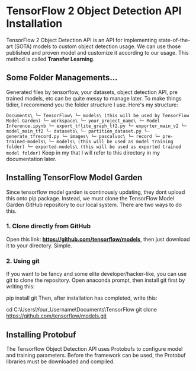 # TensorFlow 2 Object Detection API Installation
TensorFlow 2 Object Detection API is an API for implementing state-of-the-art (SOTA) models to custom object detection usage. We can use those published and proven model and customize it according to our usage. This method is called **Transfer Learning**.
## Some Folder Managements...
Generated files by tensorflow, your datasets, object detection API, pre trained models, etc can be quite messy to manage later. To make things tidier, I recommend you the folder structure I use. Here's my structure:

 `Documents\
  └─ TensorFlow\
    └─ models\ (this will be used by TensorFlow Model Garden)
    └─ workspace\
      └─ your_project_name\
         └─ Model Inference.ipynb
         └─ export_tflite_graph_tf2.py
         └─ exporter_main_v2
         └─ model_main_tf2
         └─ datasets\
            └─ partition_dataset.py
            └─ generate_tfrecord.py
            └─ images\
            └─ pascalvoc\
            └─ record
         └─ pre-trained-models\
         └─ models\ (this will be used as model training folder)
         └─ exported-models\ (this will be used as exported trained model folder)`
Keep in my that I will refer to this directory in my documentation later.
## Installing TensorFlow Model Garden
Since tensorflow model garden is continously updating, they dont upload this onto pip package. Instead, we must clone the TensorFlow Model Garden GitHub repository to our local system. There are two ways to do this.
### 1. Clone directly from GitHub
Open this link: **https://github.com/tensorflow/models**, then just download it to your directory. Simple.
### 2. Using git
If you want to be fancy and some elite developer/hacker-like, you can use git to clone the repository. Open anaconda prompt, then install git first by writing this:

  pip install git
Then, after installation has completed, write this:

  cd C:\Users\Your_Username\Documents\TensorFlow
  git clone https://github.com/tensorflow/models.git
## Installing Protobuf
The Tensorflow Object Detection API uses Protobufs to configure model and training parameters. Before the framework can be used, the Protobuf libraries must be downloaded and compiled.
